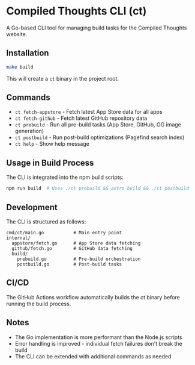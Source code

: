 # Compiled Thoughts CLI (ct)

A Go-based CLI tool for managing build tasks for the Compiled Thoughts website.

## Installation

```bash
make build
```

This will create a `ct` binary in the project root.

## Commands

- `ct fetch-appstore` - Fetch latest App Store data for all apps
- `ct fetch-github` - Fetch latest GitHub repository data
- `ct prebuild` - Run all pre-build tasks (App Store, GitHub, OG image generation)
- `ct postbuild` - Run post-build optimizations (Pagefind search index)
- `ct help` - Show help message

## Usage in Build Process

The CLI is integrated into the npm build scripts:

```bash
npm run build  # Uses ./ct prebuild && astro build && ./ct postbuild
```

## Development

The CLI is structured as follows:

```
cmd/ct/main.go           # Main entry point
internal/
  appstore/fetch.go      # App Store data fetching
  github/fetch.go        # GitHub data fetching
  build/
    prebuild.go          # Pre-build orchestration
    postbuild.go         # Post-build tasks
```

## CI/CD

The GitHub Actions workflow automatically builds the ct binary before running the build process.

## Notes

- The Go implementation is more performant than the Node.js scripts
- Error handling is improved - individual fetch failures don't break the build
- The CLI can be extended with additional commands as needed